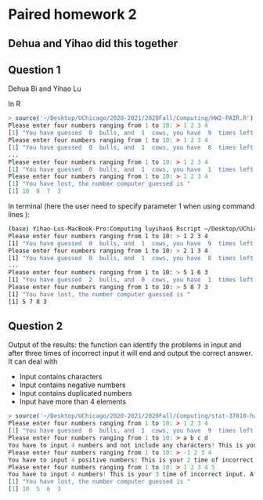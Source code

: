# Paired homework 2
## Dehua and Yihao did this together
## Question 1

Dehua Bi and Yihao Lu

In R

```R
> source('~/Desktop/UChicago/2020-2021/2020Fall/Computing/HW2-PAIR.R')
Please enter four numbers ranging from 1 to 10: > 1 2 3 4
[1] "You have guessed  0  bulls, and  1  cows, you have  9  times left."
Please enter four numbers ranging from 1 to 10: > 1 2 3 4
[1] "You have guessed  0  bulls, and  1  cows, you have  8  times left."
...
Please enter four numbers ranging from 1 to 10: > 1 2 3 4
[1] "You have guessed  0  bulls, and  1  cows, you have  1  times left."
Please enter four numbers ranging from 1 to 10: > 1 2 3 4
[1] "You have lost, the number computer guessed is "
[1] 10  8  7  3
```

In terminal (here the user need to specify parameter 1 when using command lines ):

```sh
(base) Yihao-Lus-MacBook-Pro:Computing luyihao$ Rscript ~/Desktop/UChicago/2020-2021/2020Fall/Computing/HW2-PAIR.R 1
Please enter four numbers ranging from 1 to 10: > 1 2 3 4
[1] "You have guessed  0  bulls, and  1  cows, you have  9  times left."
Please enter four numbers ranging from 1 to 10: > 2 1 3 4
[1] "You have guessed  0  bulls, and  1  cows, you have  8  times left."
...
Please enter four numbers ranging from 1 to 10: > 5 1 6 3
[1] "You have guessed  2  bulls, and  0  cows, you have  1  times left."
Please enter four numbers ranging from 1 to 10: > 5 8 7 3
[1] "You have lost, the number computer guessed is "
[1] 5 7 8 3
```

## Question 2

Output of the results: the function can identify the problems in input and after three times of incorrect input it will end and output the correct answer. It can deal with

- Input contains characters
- Input contains negative numbers
- Input contains duplicated numbers
- Input have more than 4 elements

```R
> source('~/Desktop/UChicago/2020-2021/2020Fall/Computing/stat-37810-hw2-Dehua-Yihao/HW2-PAIR.R')
Please enter four numbers ranging from 1 to 10: > 1 2 3 4
[1] "You have guessed  0  bulls, and  1  cows, you have  9  times left."
Please enter four numbers ranging from 1 to 10: > a b c d
You have to input 4 numbers and not include any characters! This is your 1 time of incorrect input. After three times of incorrect input the game will be over!
Please enter four numbers ranging from 1 to 10: > -1 2 3 4
You have to input 4 positive numbers! This is your 2 time of incorrect input. After three times of incorrect input the game will be over!
Please enter four numbers ranging from 1 to 10: > 1 2 3 4 5
You have to input 4 numbers! This is your 3 time of incorrect input. After three times of incorrect input the game will be over!
[1] "You have lost, the number computer guessed is "
[1] 10  5  6  3
```

